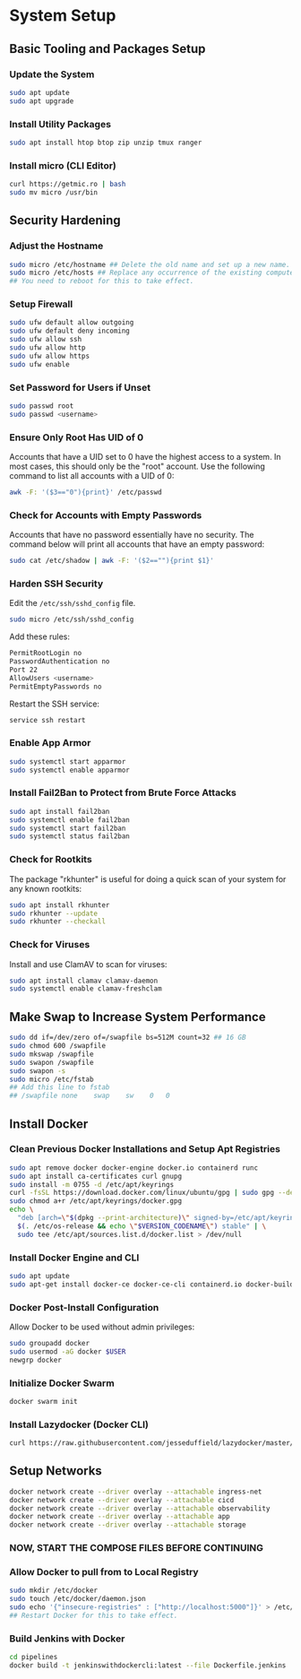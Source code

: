 # System Setup

## Basic Tooling and Packages Setup

### Update the System

```bash
sudo apt update
sudo apt upgrade
```

### Install Utility Packages

```bash
sudo apt install htop btop zip unzip tmux ranger
```

### Install micro (CLI Editor)

```bash
curl https://getmic.ro | bash
sudo mv micro /usr/bin
```

## Security Hardening

### Adjust the Hostname

```bash
sudo micro /etc/hostname ## Delete the old name and set up a new name.
sudo micro /etc/hosts ## Replace any occurrence of the existing computer name with your new one.
## You need to reboot for this to take effect.
```

### Setup Firewall

```bash
sudo ufw default allow outgoing
sudo ufw default deny incoming
sudo ufw allow ssh
sudo ufw allow http
sudo ufw allow https
sudo ufw enable
```

### Set Password for Users if Unset

```bash
sudo passwd root
sudo passwd <username>
```

### Ensure Only Root Has UID of 0

Accounts that have a UID set to 0 have the highest access to a system. In most cases, this should only be the "root" account. Use the following command to list all accounts with a UID of 0:

```bash
awk -F: '($3=="0"){print}' /etc/passwd
```

### Check for Accounts with Empty Passwords

Accounts that have no password essentially have no security. The command below will print all accounts that have an empty password:

```bash
sudo cat /etc/shadow | awk -F: '($2==""){print $1}'
```

### Harden SSH Security

Edit the `/etc/ssh/sshd_config` file.

```bash
sudo micro /etc/ssh/sshd_config
```

Add these rules:

```bash
PermitRootLogin no
PasswordAuthentication no
Port 22
AllowUsers <username>
PermitEmptyPasswords no
```

Restart the SSH service:

```bash
service ssh restart
```

### Enable App Armor

```bash
sudo systemctl start apparmor
sudo systemctl enable apparmor
```

### Install Fail2Ban to Protect from Brute Force Attacks

```bash
sudo apt install fail2ban
sudo systemctl enable fail2ban
sudo systemctl start fail2ban
sudo systemctl status fail2ban
```

### Check for Rootkits

The package "rkhunter" is useful for doing a quick scan of your system for any known rootkits:

```bash
sudo apt install rkhunter
sudo rkhunter --update
sudo rkhunter --checkall
```

### Check for Viruses

Install and use ClamAV to scan for viruses:

```bash
sudo apt install clamav clamav-daemon
sudo systemctl enable clamav-freshclam
```

## Make Swap to Increase System Performance

```bash
sudo dd if=/dev/zero of=/swapfile bs=512M count=32 ## 16 GB
sudo chmod 600 /swapfile
sudo mkswap /swapfile
sudo swapon /swapfile
sudo swapon -s
sudo micro /etc/fstab
## Add this line to fstab
## /swapfile none    swap    sw    0   0     
```

## Install Docker

### Clean Previous Docker Installations and Setup Apt Registries

```bash
sudo apt remove docker docker-engine docker.io containerd runc
sudo apt install ca-certificates curl gnupg
sudo install -m 0755 -d /etc/apt/keyrings
curl -fsSL https://download.docker.com/linux/ubuntu/gpg | sudo gpg --dearmor -o /etc/apt/keyrings/docker.gpg
sudo chmod a+r /etc/apt/keyrings/docker.gpg
echo \
  "deb [arch=\"$(dpkg --print-architecture)\" signed-by=/etc/apt/keyrings/docker.gpg] https://download.docker.com/linux/ubuntu \
  $(. /etc/os-release && echo \"$VERSION_CODENAME\") stable" | \
  sudo tee /etc/apt/sources.list.d/docker.list > /dev/null
```

### Install Docker Engine and CLI

```bash
sudo apt update
sudo apt-get install docker-ce docker-ce-cli containerd.io docker-buildx-plugin docker-compose-plugin
```

### Docker Post-Install Configuration

Allow Docker to be used without admin privileges:

```bash
sudo groupadd docker
sudo usermod -aG docker $USER
newgrp docker
```

### Initialize Docker Swarm

```bash
docker swarm init
```

### Install Lazydocker (Docker CLI)

```bash
curl https://raw.githubusercontent.com/jesseduffield/lazydocker/master/scripts/install_update_linux.sh | bash
```

## Setup Networks

```bash
docker network create --driver overlay --attachable ingress-net
docker network create --driver overlay --attachable cicd
docker network create --driver overlay --attachable observability
docker network create --driver overlay --attachable app
docker network create --driver overlay --attachable storage
```

### NOW, START THE COMPOSE FILES BEFORE CONTINUING

### Allow Docker to pull from to Local Registry

```bash
sudo mkdir /etc/docker
sudo touch /etc/docker/daemon.json
sudo echo '{"insecure-registries" : ["http://localhost:5000"]}' > /etc/docker/daemon.json
## Restart Docker for this to take effect.
```

### Build Jenkins with Docker

```bash
cd pipelines
docker build -t jenkinswithdockercli:latest --file Dockerfile.jenkins .
```
